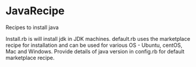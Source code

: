 # JavaRecipe
Recipes to install java 

Install.rb is will install jdk in JDK machines.
default.rb uses the marketplace recipe for installation and can be used for various OS - Ubuntu, centOS, Mac and Windows.
Provide details of java version in config.rb for default marketplace recipe.
